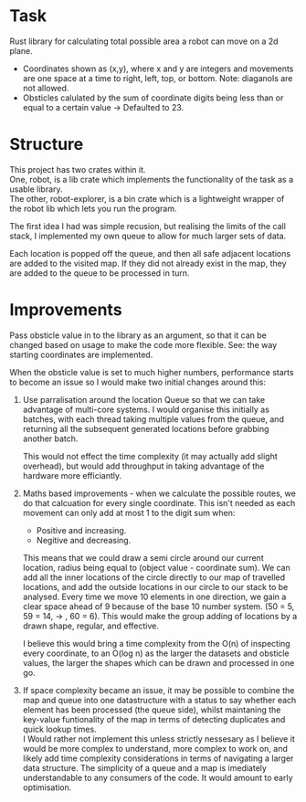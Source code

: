 # Task
Rust library for calculating total possible area a robot can move on a 2d plane.  
- Coordinates shown as (x,y), where x and y are integers and movements are one space at a time to right, left, top, or bottom. Note: diaganols are not allowed.   
- Obsticles calulated by the sum of coordinate digits being less than or equal to a certain value -> Defaulted to 23.  

# Structure
This project has two crates within it.  
One, robot, is a lib crate which implements the functionality of the task as a usable library.  
The other, robot-explorer, is a bin crate which is a lightweight wrapper of the robot lib which lets you run the program.  

The first idea I had was simple recusion, but realising the limits of the call stack, I implemented my own queue to allow for much larger sets of data.  

Each location is popped off the queue, and then all safe adjacent locations are added to the visited map. If they did not already exist in the map, they are added to the queue to be processed in turn.    

# Improvements
Pass obsticle value in to the library as an argument, so that it can be changed based on usage to make the code more flexible. See: the way starting coordinates are implemented.  

When the obsticle value is set to much higher numbers, performance starts to become an issue so I would make two initial changes around this:  

1. Use parralisation around the location Queue so that we can take advantage of multi-core systems. I would organise this initially as batches, with each thread taking multiple values from the queue, and returning all the subsequent generated locations before grabbing another batch.  

    This would not effect the time complexity (it may actually add slight overhead), but would add throughput in taking advantage of the hardware more efficiantly.

2. Maths based improvements - when we calculate the possible routes, we do that calcuation for every single coordinate. This isn't needed as each movement can only add at most 1 to the digit sum when:  
    - Positive and increasing. 
    - Negitive and decreasing.  

    This means that we could draw a semi circle around our current location, radius being equal to (object value - coordinate sum). We can add all the inner locations of the circle directly to our map of travelled locations, and add the outside locations in our circle to our stack to be analysed. Every time we move 10 elements in one direction, we gain a clear space ahead of 9 because of the base 10 number system. (50 = 5, 59 = 14, -> , 60 = 6). This would make the group adding of locations by a drawn shape, regular, and effective.  

    I believe this would bring a time complexity from the O(n) of inspecting every coordinate, to an O(log n) as the larger the datasets and obsticle values, the larger the shapes which can be drawn and processed in one go.


3.   If space complexity became an issue, it may be possible to combine the map and queue into one datastructure with a status to say whether each element has been processed (the queue side), whilst maintaning the key-value funtionality of the map in terms of detecting duplicates and quick lookup times.  
    I Would rather not implement this unless strictly nessesary as I believe it would be more complex to understand, more complex to work on, and likely add time complexity considerations in terms of navigating a larger data structure.  The simplicity of a queue and a map is imediately understandable to any consumers of the code. It would amount to early optimisation.  